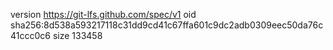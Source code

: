 version https://git-lfs.github.com/spec/v1
oid sha256:8d538a593217118c31dd9cd41c67ffa601c9dc2adb0309eec50da76c41ccc0c6
size 133458
